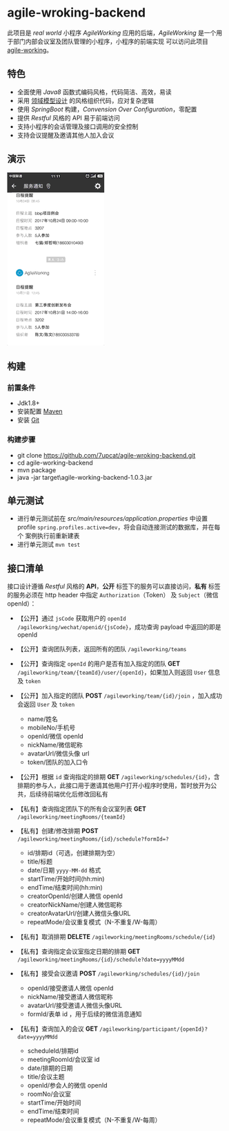 # agile-wroking-backend

 此项目是  *real world* 小程序 *AgileWorking* 应用的后端，*AgileWorking* 是一个用于部门内部会议室及团队管理的小程序，小程序的前端实现 可以访问此项目 [agile-working](https://github.com/wufajin/agile-working-1.0.0)。

## 特色

- 全面使用 *Java8* 函数式编码风格，代码简洁、高效，易读
- 采用 [领域模型设计](https://en.wikipedia.org/wiki/Domain-driven_design) 的风格组织代码，应对复杂逻辑
- 使用 *SpringBoot* 构建，*Convension Over Configuration*，零配置
- 提供  *Restful* 风格的  API 易于前端访问
- 支持小程序的会话管理及接口调用的安全控制
- 支持会议提醒及邀请其他人加入会议

## 演示

![](docs/demo.gif)

## 构建

### 前置条件

- Jdk1.8+
- 安装配置 [Maven](http://maven.apache.org/install.html)
- 安装 [Git](https://git-scm.com/downloads)

### 构建步骤

- git clone https://github.com/7upcat/agile-wroking-backend.git
- cd agile-working-backend
- mvn package
- java -jar target\agile-working-backend-1.0.3.jar

## 单元测试

- 进行单元测试前在 *src/main/resources/application.properties*  中设置 profile  `spring.profiles.active=dev`，将会自动连接测试的数据库，并在每个
案例执行前重新建表
- 进行单元测试 `mvn test`

## 接口清单

接口设计遵循 *Restful* 风格的  **API**，**公开** 标签下的服务可以直接访问，**私有** 标签的服务必须在  http header 中指定  `Authorization`（Token） 及 `Subject`（微信 openId）：

- 【公开】通过 `jsCode` 获取用户的  `openId`  `/agileworking/wechat/openid/{jsCode}`，成功查询 payload 中返回的即是 openId

- 【公开】查询团队列表，返回所有的团队 `/agileworking/teams`

- 【公开】查询指定 `openId` 的用户是否有加入指定的团队  **GET** `/agileworking/team/{teamId}/user/{openId}`，如果加入则返回 `User` 信息及 `token`

- 【公开】加入指定的团队  **POST** `/agileworking/team/{id}/join` ，加入成功会返回  `User` 及 `token`

  + name/姓名
  + mobileNo/手机号
  + openId/微信 openId
  + nickName/微信昵称
  + avatarUrl/微信头像 url
  + token/团队的加入口令 

- 【公开】根据 `id` 查询指定的排期  **GET** `/agileworking/schedules/{id}`，含排期的参与人，此接口用于邀请其他用户打开小程序时使用，暂时放开为公共，后续待前端优化后修改回私有

- 【私有】查询指定团队下的所有会议室列表  **GET** `/agileworking/meetingRooms/{teamId}`

- 【私有】创建/修改排期  **POST** `/agileworking/meetingRooms/{id}/schedule?formId=?`
  + id/排期id（可选，创建排期为空）
  + title/标题
  + date/日期 `yyyy-MM-dd` 格式
  + startTime/开始时间(hh:min)
  + endTime/结束时间(hh:min)
  + creatorOpenId/创建人微信 openId
  + creatorNickName/创建人微信昵称
  + creatorAvatarUrl/创建人微信头像URL
  + repeatMode/会议重复模式（N-不重复/W-每周）

- 【私有】取消排期  **DELETE** `/agileworking/meetingRooms/schedule/{id}`

- 【私有】查询指定会议室指定日期的排期  **GET** `/agileworking/meetingRooms/{id}/schedule?date=yyyyMMdd`

- 【私有】接受会议邀请  **POST** `/agileworking/schedules/{id}/join`

  + openId/接受邀请人微信 openId
  + nickName/接受邀请人微信昵称
  + avatarUrl/接受邀请人微信头像URL
  + formId/表单 id ，用于后续的微信消息通知
  
- 【私有】查询加入的会议  **GET** `/agileworking/participant/{openId}?date=yyyyMMdd`

  +  scheduleId/排期id
  +  meetingRoomId/会议室 id
  +  date/排期的日期
  +  title/会议主题
  +  openId/参会人的微信 openId
  +  roomNo/会议室
  +  startTime/开始时间
  +  endTime/结束时间 
  +  repeatMode/会议重复模式（N-不重复/W-每周）  
